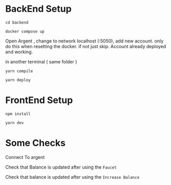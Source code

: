 # **BackEnd Setup**
```command
cd backend 
```
```
docker compose up
```
Open Argent , change to network localhost (:5050), add new account. only do this when resetting the docker. if not just skip. Account already deployed and working.

in another terminal ( same folder )
```
yarn compile
```
```
yarn deploy
```
# **FrontEnd Setup**
```
npm install
```
```
yarn dev
```
# **Some Checks**

Connect To argent

Check that Balance is updated after using the `Faucet`

Check that balance is updated after using the `Increase Balance`